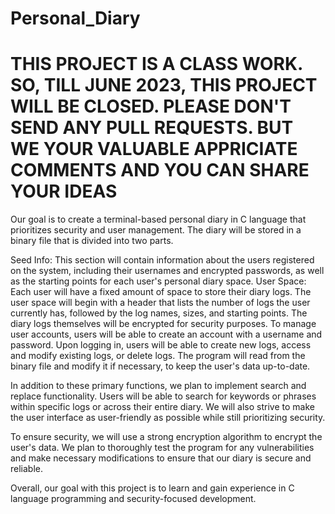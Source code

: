 # Personal_Diary

# THIS PROJECT IS A CLASS WORK. SO, TILL JUNE 2023, THIS PROJECT WILL BE CLOSED. PLEASE DON'T SEND ANY PULL REQUESTS. BUT WE YOUR VALUABLE APPRICIATE COMMENTS AND YOU CAN SHARE YOUR IDEAS

Our goal is to create a terminal-based personal diary in C language that prioritizes security and user management. The diary will be stored in a binary file that is divided into two parts.

Seed Info: This section will contain information about the users registered on the system, including their usernames and encrypted passwords, as well as the starting points for each user's personal diary space.
User Space: Each user will have a fixed amount of space to store their diary logs. The user space will begin with a header that lists the number of logs the user currently has, followed by the log names, sizes, and starting points. The diary logs themselves will be encrypted for security purposes.
To manage user accounts, users will be able to create an account with a username and password. Upon logging in, users will be able to create new logs, access and modify existing logs, or delete logs. The program will read from the binary file and modify it if necessary, to keep the user's data up-to-date.

In addition to these primary functions, we plan to implement search and replace functionality. Users will be able to search for keywords or phrases within specific logs or across their entire diary. We will also strive to make the user interface as user-friendly as possible while still prioritizing security.

To ensure security, we will use a strong encryption algorithm to encrypt the user's data. We plan to thoroughly test the program for any vulnerabilities and make necessary modifications to ensure that our diary is secure and reliable.

Overall, our goal with this project is to learn and gain experience in C language programming and security-focused development.

